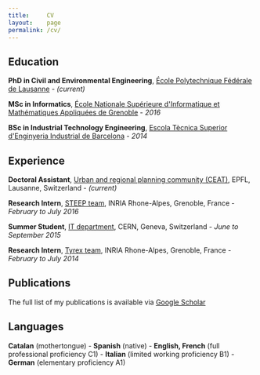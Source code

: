 ```yaml
---
title:     CV
layout:    page
permalink: /cv/
---
```


## Education

**PhD in Civil and Environmental Engineering**, [École Polytechnique Fédérale de Lausanne](https://www.epfl.ch) - *(current)*

**MSc in Informatics**, [École Nationale Supérieure d'Informatique et Mathématiques Appliquées de Grenoble](http://ensimag.grenoble-inp.fr) - *2016*

**BSc in Industrial Technology Engineering**, [Escola Tècnica Superior d'Enginyeria Industrial de Barcelona](https://www.etseib.upc.edu) - *2014*

## Experience

**Doctoral Assistant**, [Urban and regional planning community (CEAT)](http://ceat.epfl.ch/), EPFL, Lausanne, Switzerland - *(current)*

**Research Intern**, [STEEP team](https://team.inria.fr/steep/), INRIA Rhone-Alpes, Grenoble, France - *February to July 2016*

**Summer Student**, [IT department](http://information-technology.web.cern.ch/), CERN, Geneva, Switzerland - *June to September 2015*

**Research Intern**, [Tyrex team](https://tyrex.inria.fr/), INRIA Rhone-Alpes, Grenoble, France - *February to July 2014*

## Publications

The full list of my publications is available via [Google Scholar](http://scholar.google.com/citations?user=spj4l-QAAAAJ)

## Languages

**Catalan** (mothertongue) - **Spanish** (native) - **English, French** (full professional proficiency C1) - **Italian** (limited working proficiency B1) - **German** (elementary proficiency A1)
